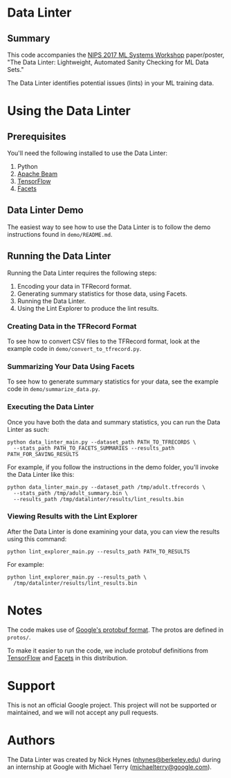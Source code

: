 # Data Linter

## Summary

This code accompanies the
[NIPS 2017 ML Systems Workshop](http://learningsys.org/nips17/) paper/poster,
"The Data Linter: Lightweight, Automated Sanity Checking for ML Data Sets."

The Data Linter identifies potential issues (lints) in your ML training data.

# Using the Data Linter

## Prerequisites

You'll need the following installed to use the Data Linter:

1. Python
2. [Apache Beam](https://beam.apache.org/)
3. [TensorFlow](https://www.tensorflow.org/)
4. [Facets](https://github.com/PAIR-code/facets)

## Data Linter Demo

The easiest way to see how to use the Data Linter is to follow the demo
instructions found in `demo/README.md`.

## Running the Data Linter

Running the Data Linter requires the following steps:

1. Encoding your data in TFRecord format.
2. Generating summary statistics for those data, using Facets.
3. Running the Data Linter.
4. Using the Lint Explorer to produce the lint results.

### Creating Data in the TFRecord Format

To see how to convert CSV files to the TFRecord format, look at the example code
in `demo/convert_to_tfrecord.py`.

### Summarizing Your Data Using Facets

To see how to generate summary statistics for your data, see the example code in
`demo/summarize_data.py`.

### Executing the Data Linter

Once you have both the data and summary statistics, you can run the Data Linter
as such:

```shell
python data_linter_main.py --dataset_path PATH_TO_TFRECORDS \
  --stats_path PATH_TO_FACETS_SUMMARIES --results_path PATH_FOR_SAVING_RESULTS
```

For example, if you follow the instructions in the demo folder, you'll invoke
the Data Linter like this:

```shell
python data_linter_main.py --dataset_path /tmp/adult.tfrecords \
  --stats_path /tmp/adult_summary.bin \
  --results_path /tmp/datalinter/results/lint_results.bin
```

### Viewing Results with the Lint Explorer

After the Data Linter is done examining your data, you can view the results
using this command:

```shell
python lint_explorer_main.py --results_path PATH_TO_RESULTS
```

For example:

```shell
python lint_explorer_main.py --results_path \
  /tmp/datalinter/results/lint_results.bin
```

# Notes

The code makes use of
[Google's protobuf format](https://developers.google.com/protocol-buffers/).
The protos are defined in `protos/`.

To make it easier to run the code, we include protobuf definitions from
[TensorFlow](https://www.tensorflow.org/) and
[Facets](https://github.com/PAIR-code/facets) in this distribution.

# Support

This is not an official Google project. This project will not be supported or
maintained, and we will not accept any pull requests.

# Authors

The Data Linter was created by Nick Hynes (nhynes@berkeley.edu) during an
internship at Google with Michael Terry (michaelterry@google.com).
